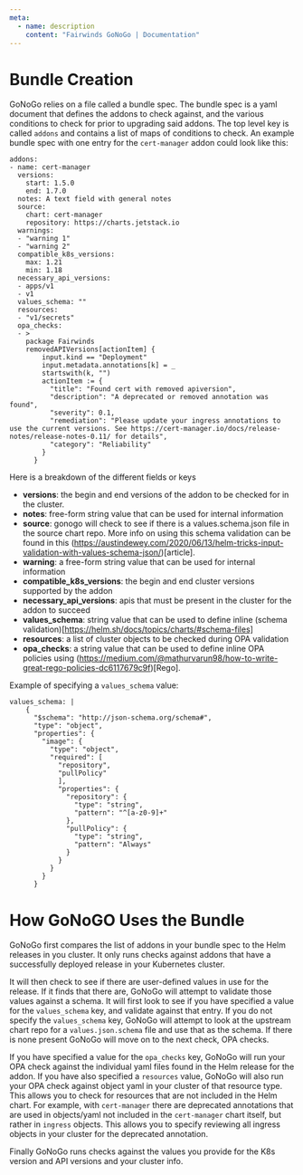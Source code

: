 ```yaml
---
meta:
  - name: description
    content: "Fairwinds GoNoGo | Documentation"
---
```

# Bundle Creation

GoNoGo relies on a file called a bundle spec. The bundle spec is a yaml document that defines the addons to check against, and the various conditions to check for prior to upgrading said addons. The top level key is called `addons` and contains a list of maps of conditions to check. An example bundle spec with one entry for the `cert-manager` addon could look like this:

```
addons:
- name: cert-manager
  versions:
    start: 1.5.0
    end: 1.7.0
  notes: A text field with general notes
  source:
    chart: cert-manager
    repository: https://charts.jetstack.io
  warnings:
  - "warning 1"
  - "warning 2"
  compatible_k8s_versions:
    max: 1.21
    min: 1.18
  necessary_api_versions:
  - apps/v1
  - v1
  values_schema: ""
  resources:
  - "v1/secrets"
  opa_checks:
  - >
    package Fairwinds
    removedAPIVersions[actionItem] {
        input.kind == "Deployment"
        input.metadata.annotations[k] = _
        startswith(k, "")
        actionItem := {
          "title": "Found cert with removed apiversion",
          "description": "A deprecated or removed annotation was found",
          "severity": 0.1,
          "remediation": "Please update your ingress annotations to use the current versions. See https://cert-manager.io/docs/release-notes/release-notes-0.11/ for details",
          "category": "Reliability"
        }
      }
```

Here is a breakdown of the different fields or keys

- **versions**: the begin and end versions of the addon to be checked for in the cluster.
- **notes**: free-form string value that can be used for internal information
- **source**: gonogo will check to see if there is a values.schema.json file in the source chart repo. More info on using this schema validation can be found in this (https://austindewey.com/2020/06/13/helm-tricks-input-validation-with-values-schema-json/)[article].
- **warning**: a free-form string value that can be used for internal information
- **compatible_k8s_versions**: the begin and end cluster versions supported by the addon
- **necessary_api_versions**: apis that must be present in the cluster for the addon to succeed
- **values_schema**: string value that can be used to define inline (schema validation)[https://helm.sh/docs/topics/charts/#schema-files]
- **resources**: a list of cluster objects to be checked during OPA validation
- **opa_checks**: a string value that can be used to define inline OPA policies using (https://medium.com/@mathurvarun98/how-to-write-great-rego-policies-dc6117679c9f)[Rego].

Example of specifying a `values_schema` value:

```
values_schema: |
    {
      "$schema": "http://json-schema.org/schema#",
      "type": "object",
      "properties": {
        "image": {
          "type": "object",
          "required": [
            "repository",
            "pullPolicy"
            ],
            "properties": {
              "repository": {
                "type": "string",
                "pattern": "^[a-z0-9]+"
              },
              "pullPolicy": {
                "type": "string",
                "pattern": "Always"
              }
            }
          }
        }
      }
```

# How GoNoGO Uses the Bundle
GoNoGo first compares the list of addons in your bundle spec to the Helm releases in you cluster. It only runs checks against addons that have a successfully deployed release in your Kubernetes cluster.

It will then check to see if there are user-defined values in use for the release. If it finds that there are, GoNoGo will attempt to validate those values against a schema. It will first look to see if you have specified a value for the `values_schema` key, and validate against that entry. If you do not specify the `values_schema` key, GoNoGo will attempt to look at the upstream chart repo for a `values.json.schema` file and use that as the schema. If there is none present GoNoGo will move on to the next check, OPA checks.

If you have specified a value for the `opa_checks` key, GoNoGo will run your OPA check against the individual yaml files found in the Helm release for the addon. If you have also specified a `resources` value, GoNoGo will also run your OPA check against object yaml in your cluster of that resource type. This allows you to check for resources that are not included in the Helm chart. For example, with `cert-manager` there are deprecated annotations that are used in objects/yaml not included in the `cert-manager` chart itself, but rather in `ingress` objects. This allows you to specify reviewing all ingress objects in your cluster for the deprecated annotation.

Finally GoNoGo runs checks against the values you provide for the K8s version and API versions and your cluster info.

